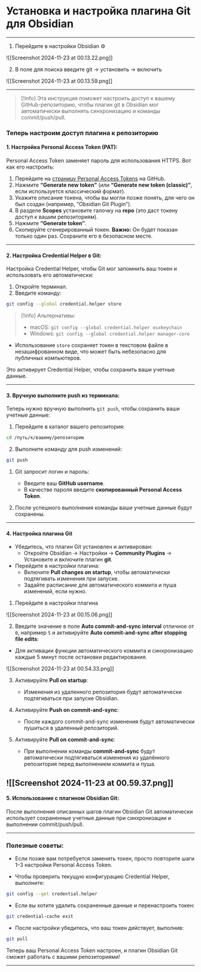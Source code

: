 # Установка и настройка плагина Git для Obsidian

---

1. Перейдите в настройки Obsidian ⚙︎
   
![[Screenshot 2024-11-23 at 00.13.22.png]]

2. В поле для поиска введите git -> установить -> включить 

![[Screenshot 2024-11-23 at 00.13.59.png]]

---

> [!info] Эта инструкция поможет настроить доступ к вашему GitHub-репозиторию, чтобы плагин git в Obsidian мог автоматически выполнять синхронизацию и команды commit/push/pull.
>   

### Теперь настроим доступ плагина к репозиторию

#### **1. Настройка Personal Access Token (PAT):**

Personal Access Token заменяет пароль для использования HTTPS. Вот как его настроить:

1. Перейдите на [страницу Personal Access Tokens](https://github.com/settings/tokens) на GitHub.
2. Нажмите **“Generate new token”** (или **“Generate new token (classic)”**, если используется классический формат).
3. Укажите описание токена, чтобы вы могли позже понять, для чего он был создан (например, “Obsidian Git Plugin”).
4. В разделе **Scopes** установите галочку на **repo** (это даст токену доступ к вашим репозиториям).
5. Нажмите **“Generate token”**.
6. Скопируйте сгенерированный токен. **Важно:** Он будет показан только один раз. Сохраните его в безопасном месте.

---

#### **2. Настройка Credential Helper в Git:**

Настройка Credential Helper, чтобы Git мог запомнить ваш токен и использовать его автоматически:

1. Откройте терминал.
2. Введите команду:

```bash
git config --global credential.helper store
```

> [!info] Альтернативы:
> - macOS: `git config --global credential.helper osxkeychain`
>  - Windows: `git config --global credential.helper manager-core`

- Использование `store` сохраняет токен в текстовом файле в незашифрованном виде, что может быть небезопасно для публичных компьютеров.

Это активирует Credential Helper, чтобы сохранить ваши учетные данные.

---

#### **3. Вручную выполните push из терминала:**

Теперь нужно вручную выполнить `git push`, чтобы сохранить ваши учетные данные:

1. Перейдите в каталог вашего репозитория:

```bash
cd /путь/к/вашему/репозиторию
```

2. Выполните команду для push изменений:

```bash
git push
```

1. Git запросит логин и пароль:
    
    - Введите ваш **GitHub username**.
    - В качестве пароля введите **скопированный Personal Access Token**.
2. После успешного выполнения команды ваши учетные данные будут сохранены.

---

#### 4. **Настройка плагина Git**

- Убедитесь, что плагин Git установлен и активирован:
    - Откройте Obsidian → Настройки → **Community Plugins** → Установите и включите плагин **git**.
- Перейдите в настройки плагина:
    - Включите **Pull changes on startup**, чтобы автоматически подтягивать изменения при запуске.
    - Задайте расписание для автоматического коммита и пуша изменений, если нужно.

1. Перейдите в настройки плагина

![[Screenshot 2024-11-23 at 00.15.06.png]]

2. Введите значение в поле **Auto commit-and-sync interval**  отличное от `0`, например `5` и активируйте **Auto commit-and-sync after stopping file edits**:

- Для активации функции автоматического коммита и синхронизацию каждые 5 минут после остановки редактирования.

![[Screenshot 2024-11-23 at 00.54.33.png]]

3. Активируйте **Pull on startup**:
   
   - Изменения из удаленного репозитория будут автоматически подтягиваться при запуске Obsidian.

4. Активируйте **Push on commit-and-sync**:
   
   - После каждого commit-and-sync изменения будут автоматически пушиться в удаленный репозиторий.

5. Активируйте **Pull on commit-and-sync**:
   
   - При выполнении команды **commit-and-sync** будут автоматически подтягиваться изменения из удалённого репозитория перед выполнением коммита и пуша.

![[Screenshot 2024-11-23 at 00.59.37.png]]
---

#### **5. Использование с плагином Obsidian Git:**

После выполнения описанных шагов плагин Obsidian Git автоматически использует сохраненные учетные данные при синхронизации и выполнении commit/push/pull.

---

### **Полезные советы:**

- Если позже вам потребуется заменить токен, просто повторите шаги 1–3 настройки Personal Access Token.
  
- Чтобы проверить текущую конфигурацию Credential Helper, выполните:

```bash
git config --get credential.helper
```

- Если вы хотите удалить сохраненные данные и перенастроить токен:
  
```bash
git credential-cache exit
```

- После настройки убедитесь, что ваш токен действует, выполнив:

```bash
git pull
```

Теперь ваш Personal Access Token настроен, и плагин Obsidian Git сможет работать с вашими репозиториями!

---